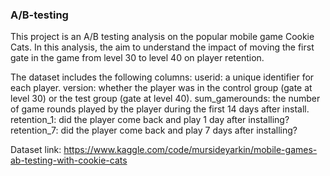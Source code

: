 ### A/B-testing
This project is an A/B testing analysis on the popular mobile game Cookie Cats. In this analysis, the aim to understand the impact of moving the first gate in the game from level 30 to level 40 on player retention.

The dataset includes the following columns:
userid: a unique identifier for each player.
version: whether the player was in the control group (gate at level 30) or the test group (gate at level 40).
sum_gamerounds: the number of game rounds played by the player during the first 14 days after install.
retention_1: did the player come back and play 1 day after installing?
retention_7: did the player come back and play 7 days after installing?

Dataset link: https://www.kaggle.com/code/mursideyarkin/mobile-games-ab-testing-with-cookie-cats
